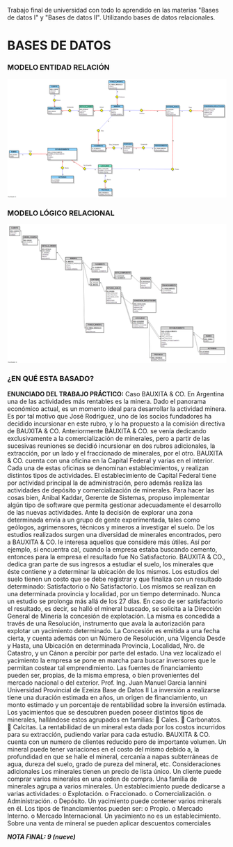 Trabajo final de universidad con todo lo aprendido en las materias "Bases de datos I" y "Bases de datos II". Utilizando bases de datos relacionales.



# BASES DE DATOS

### **MODELO ENTIDAD RELACIÓN**
[![](https://github.com/MbelenU/BasesDeDatos/blob/main/entidadrelacion.png?raw=true)](http://https://github.com/MbelenU/BasesDeDatos/blob/main/entidadrelacion.png?raw=true)



###  **MODELO LÓGICO RELACIONAL**

[![](https://github.com/MbelenU/BasesDeDatos/blob/main/relacional.png?raw=true)](http://https://github.com/MbelenU/BasesDeDatos/blob/main/relacional.png?raw=true)

### **¿EN QUÉ ESTA BASADO?**
**ENUNCIADO DEL TRABAJO PRÁCTICO:**
Caso BAUXITA & CO.
En Argentina una de las actividades más rentables es la minera. Dado el
panorama económico actual, es un momento ideal para desarrollar la actividad
minera. Es por tal motivo que José Rodríguez, uno de los socios fundadores ha
decidido incursionar en este rubro, y lo ha propuesto a la comisión directiva de
BAUXITA & CO.
Anteriormente BAUXITA & CO. se venía dedicando exclusivamente a la
comercialización de minerales, pero a partir de las sucesivas reuniones se decidió
incursionar en dos rubros adicionales, la extracción, por un lado y el fraccionado
de minerales, por el otro.
BAUXITA & CO. cuenta con una oficina en la Capital Federal y varias en el
interior. Cada una de estas oficinas se denominan establecimientos, y realizan
distintos tipos de actividades.
El establecimiento de Capital Federal tiene por actividad principal la de
administración, pero además realiza las actividades de depósito y comercialización
de minerales.
Para hacer las cosas bien, Anibal Kaddar, Gerente de Sistemas, propuso
implementar algún tipo de software que permita gestionar adecuadamente el
desarrollo de las nuevas actividades.
Ante la decisión de explorar una zona determinada envía a un grupo de gente
experimentada, tales como geólogos, agrimensores, técnicos y mineros a
investigar el suelo. De los estudios realizados surgen una diversidad de minerales
encontrados, pero a BAUXITA & CO. le interesa aquellos que considere más
útiles. Así por ejemplo, si encuentra cal, cuando la empresa estaba buscando
cemento, entonces para la empresa el resultado fue No Satisfactorio.
BAUXITA & CO., dedica gran parte de sus ingresos a estudiar el suelo, los
minerales que éste contiene y a determinar la ubicación de los mismos.
Los estudios del suelo tienen un costo que se debe registrar y que finaliza con un
resultado determinado: Satisfactorio o No Satisfactorio. Los mismos se realizan en
una determinada provincia y localidad, por un tiempo determinado. Nunca un
estudio se prolonga más allá de los 27 días.
En caso de ser satisfactorio el resultado, es decir, se halló el mineral buscado, se
solicita a la Dirección General de Minería la concesión de explotación. La misma
es concedida a través de una Resolución, instrumento que avala la autorización
para explotar un yacimiento determinado.
La Concesión es emitida a una fecha cierta, y cuenta además con un Número de
Resolución, una Vigencia Desde y Hasta, una Ubicación en determinada
Provincia, Localidad, Nro. de Catastro, y un Cánon a percibir por parte del estado.
Una vez localizado el yacimiento la empresa se pone en marcha para buscar
inversores que le permitan costear tal emprendimiento. Las fuentes de
financiamiento pueden ser, propias, de la misma empresa, o bien provenientes del
mercado nacional o del exterior.
Prof. Ing. Juan Manuel Garcia Iannini
Universidad Provincial de Ezeiza
Base de Datos II
La inversión a realizarse tiene una duración estimada en años, un
origen de financiamiento, un monto estimado y un porcentaje de rentabilidad sobre
la inversión estimada.
Los yacimientos que se descubren pueden poseer distintos tipos de minerales,
hallándose estos agrupados en familias:
 Cales.
 Carbonatos.
 Calcitas.
La rentabilidad de un mineral esta dada por los costos incurridos para su
extracción, pudiendo variar para cada estudio.
BAUXITA & CO. cuenta con un numero de clientes reducido pero de importante
volumen.
Un mineral puede tener variaciones en el costo del mismo debido a, la profundidad
en que se halle el mineral, cercanía a napas subterráneas de agua, dureza del
suelo, grado de pureza del mineral, etc.
Consideraciones adicionales
Los minerales tienen un precio de lista único.
Un cliente puede comprar varios minerales en una orden de compra.
Una familia de minerales agrupa a varios minerales.
Un establecimiento puede dedicarse a varias actividades:
o Explotación.
o Fraccionado.
o Comercialización.
o Administración.
o Depósito.
Un yacimiento puede contener varios minerals en él.
Los tipos de financiamientos pueden ser:
o Propio.
o Mercado Interno.
o Mercado Internacional.
Un yacimiento no es un establecimiento.
Sobre una venta de mineral se pueden aplicar descuentos comerciales


***NOTA FINAL:  9 (nueve)***

